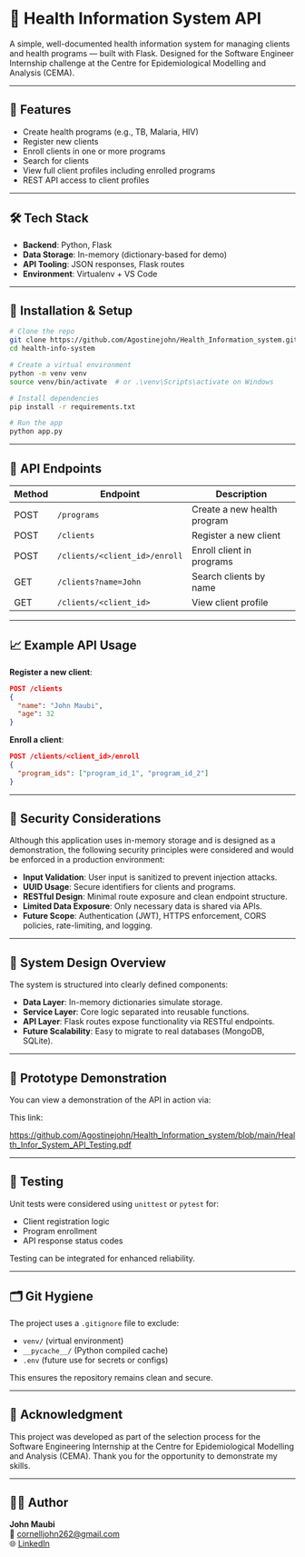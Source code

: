 
# 🏥 Health Information System API

A simple, well-documented health information system for managing clients and health programs — built with Flask. Designed for the Software Engineer Internship challenge at the Centre for Epidemiological Modelling and Analysis (CEMA).

---

## 🚀 Features

- Create health programs (e.g., TB, Malaria, HIV)
- Register new clients
- Enroll clients in one or more programs
- Search for clients
- View full client profiles including enrolled programs
- REST API access to client profiles

---

## 🛠 Tech Stack

- **Backend**: Python, Flask
- **Data Storage**: In-memory (dictionary-based for demo)
- **API Tooling**: JSON responses, Flask routes
- **Environment**: Virtualenv + VS Code

---

## 🔧 Installation & Setup

```bash
# Clone the repo
git clone https://github.com/Agostinejohn/Health_Information_system.git
cd health-info-system

# Create a virtual environment
python -m venv venv
source venv/bin/activate  # or .\venv\Scripts\activate on Windows

# Install dependencies
pip install -r requirements.txt

# Run the app
python app.py
```

---

## 🔁 API Endpoints

| Method | Endpoint | Description |
|--------|----------|-------------|
| POST | `/programs` | Create a new health program |
| POST | `/clients` | Register a new client |
| POST | `/clients/<client_id>/enroll` | Enroll client in programs |
| GET | `/clients?name=John` | Search clients by name |
| GET | `/clients/<client_id>` | View client profile |

---

## 📈 Example API Usage

**Register a new client**:
```json
POST /clients
{
  "name": "John Maubi",
  "age": 32
}
```

**Enroll a client**:
```json
POST /clients/<client_id>/enroll
{
  "program_ids": ["program_id_1", "program_id_2"]
}
```

---

## 🔐 Security Considerations

Although this application uses in-memory storage and is designed as a demonstration, the following security principles were considered and would be enforced in a production environment:

- **Input Validation**: User input is sanitized to prevent injection attacks.
- **UUID Usage**: Secure identifiers for clients and programs.
- **RESTful Design**: Minimal route exposure and clean endpoint structure.
- **Limited Data Exposure**: Only necessary data is shared via APIs.
- **Future Scope**: Authentication (JWT), HTTPS enforcement, CORS policies, rate-limiting, and logging.

---

## 🧠 System Design Overview

The system is structured into clearly defined components:

- **Data Layer**: In-memory dictionaries simulate storage.
- **Service Layer**: Core logic separated into reusable functions.
- **API Layer**: Flask routes expose functionality via RESTful endpoints.
- **Future Scalability**: Easy to migrate to real databases (MongoDB, SQLite).

---

## 🧪 Prototype Demonstration

You can view a demonstration of the API in action via:

This link:

https://github.com/Agostinejohn/Health_Information_system/blob/main/Health_Infor_System_API_Testing.pdf

---

## 🧪 Testing 

Unit tests were considered using `unittest` or `pytest` for:

- Client registration logic
- Program enrollment
- API response status codes

Testing can be integrated for enhanced reliability.

---

## 🗂 Git Hygiene

The project uses a `.gitignore` file to exclude:

- `venv/` (virtual environment)
- `__pycache__/` (Python compiled cache)
- `.env` (future use for secrets or configs)

This ensures the repository remains clean and secure.

---

## 🙏 Acknowledgment

This project was developed as part of the selection process for the Software Engineering Internship at the Centre for Epidemiological Modelling and Analysis (CEMA). Thank you for the opportunity to demonstrate my skills.

---

## 👨‍💻 Author

**John Maubi**  
📧 cornelljohn262@gmail.com  
🌐 [LinkedIn](https://www.linkedin.com/in/john-m-89813824b)

